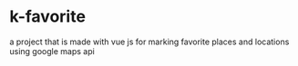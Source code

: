 # k-favorite

a project that is made with vue js for marking favorite places and locations using google maps api
